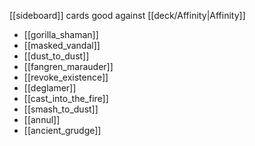 [[sideboard]] cards good against [[deck/Affinity|Affinity]]

* [[gorilla_shaman]]
* [[masked_vandal]]
* [[dust_to_dust]]
* [[fangren_marauder]]
* [[revoke_existence]]
* [[deglamer]]
* [[cast_into_the_fire]]
* [[smash_to_dust]]
* [[annul]]
* [[ancient_grudge]]